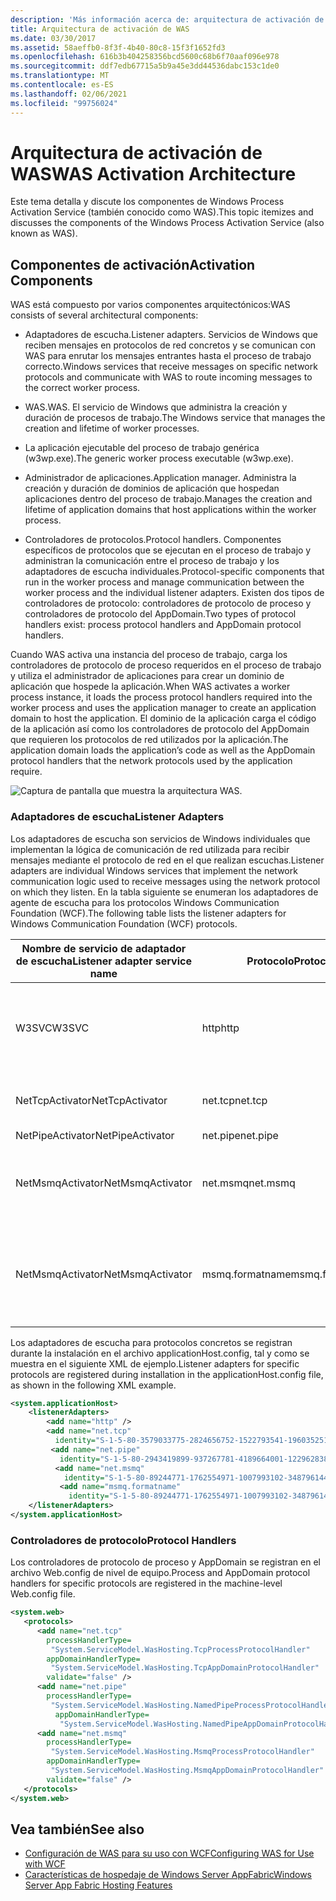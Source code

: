 ```yaml
---
description: 'Más información acerca de: arquitectura de activación de WAS'
title: Arquitectura de activación de WAS
ms.date: 03/30/2017
ms.assetid: 58aeffb0-8f3f-4b40-80c8-15f3f1652fd3
ms.openlocfilehash: 616b3b404258356bcd5600c68b6f70aaf096e978
ms.sourcegitcommit: ddf7edb67715a5b9a45e3dd44536dabc153c1de0
ms.translationtype: MT
ms.contentlocale: es-ES
ms.lasthandoff: 02/06/2021
ms.locfileid: "99756024"
---
```

# <a name="was-activation-architecture"></a><span data-ttu-id="e4921-103">Arquitectura de activación de WAS</span><span class="sxs-lookup"><span data-stu-id="e4921-103">WAS Activation Architecture</span></span>

<span data-ttu-id="e4921-104">Este tema detalla y discute los componentes de Windows Process Activation Service (también conocido como WAS).</span><span class="sxs-lookup"><span data-stu-id="e4921-104">This topic itemizes and discusses the components of the Windows Process Activation Service (also known as WAS).</span></span>  
  
## <a name="activation-components"></a><span data-ttu-id="e4921-105">Componentes de activación</span><span class="sxs-lookup"><span data-stu-id="e4921-105">Activation Components</span></span>  

 <span data-ttu-id="e4921-106">WAS está compuesto por varios componentes arquitectónicos:</span><span class="sxs-lookup"><span data-stu-id="e4921-106">WAS consists of several architectural components:</span></span>  
  
- <span data-ttu-id="e4921-107">Adaptadores de escucha.</span><span class="sxs-lookup"><span data-stu-id="e4921-107">Listener adapters.</span></span> <span data-ttu-id="e4921-108">Servicios de Windows que reciben mensajes en protocolos de red concretos y se comunican con WAS para enrutar los mensajes entrantes hasta el proceso de trabajo correcto.</span><span class="sxs-lookup"><span data-stu-id="e4921-108">Windows services that receive messages on specific network protocols and communicate with WAS to route incoming messages to the correct worker process.</span></span>  
  
- <span data-ttu-id="e4921-109">WAS.</span><span class="sxs-lookup"><span data-stu-id="e4921-109">WAS.</span></span> <span data-ttu-id="e4921-110">El servicio de Windows que administra la creación y duración de procesos de trabajo.</span><span class="sxs-lookup"><span data-stu-id="e4921-110">The Windows service that manages the creation and lifetime of worker processes.</span></span>  
  
- <span data-ttu-id="e4921-111">La aplicación ejecutable del proceso de trabajo genérica (w3wp.exe).</span><span class="sxs-lookup"><span data-stu-id="e4921-111">The generic worker process executable (w3wp.exe).</span></span>  
  
- <span data-ttu-id="e4921-112">Administrador de aplicaciones.</span><span class="sxs-lookup"><span data-stu-id="e4921-112">Application manager.</span></span> <span data-ttu-id="e4921-113">Administra la creación y duración de dominios de aplicación que hospedan aplicaciones dentro del proceso de trabajo.</span><span class="sxs-lookup"><span data-stu-id="e4921-113">Manages the creation and lifetime of application domains that host applications within the worker process.</span></span>  
  
- <span data-ttu-id="e4921-114">Controladores de protocolos.</span><span class="sxs-lookup"><span data-stu-id="e4921-114">Protocol handlers.</span></span> <span data-ttu-id="e4921-115">Componentes específicos de protocolos que se ejecutan en el proceso de trabajo y administran la comunicación entre el proceso de trabajo y los adaptadores de escucha individuales.</span><span class="sxs-lookup"><span data-stu-id="e4921-115">Protocol-specific components that run in the worker process and manage communication between the worker process and the individual listener adapters.</span></span> <span data-ttu-id="e4921-116">Existen dos tipos de controladores de protocolo: controladores de protocolo de proceso y controladores de protocolo del AppDomain.</span><span class="sxs-lookup"><span data-stu-id="e4921-116">Two types of protocol handlers exist: process protocol handlers and AppDomain protocol handlers.</span></span>  
  
 <span data-ttu-id="e4921-117">Cuando WAS activa una instancia del proceso de trabajo, carga los controladores de protocolo de proceso requeridos en el proceso de trabajo y utiliza el administrador de aplicaciones para crear un dominio de aplicación que hospede la aplicación.</span><span class="sxs-lookup"><span data-stu-id="e4921-117">When WAS activates a worker process instance, it loads the process protocol handlers required into the worker process and uses the application manager to create an application domain to host the application.</span></span> <span data-ttu-id="e4921-118">El dominio de la aplicación carga el código de la aplicación así como los controladores de protocolo del AppDomain que requieren los protocolos de red utilizados por la aplicación.</span><span class="sxs-lookup"><span data-stu-id="e4921-118">The application domain loads the application’s code as well as the AppDomain protocol handlers that the network protocols used by the application require.</span></span>  
  
 ![Captura de pantalla que muestra la arquitectura WAS.](./media/was-activation-architecture/windows-process-application-service-architecture.gif)  
  
### <a name="listener-adapters"></a><span data-ttu-id="e4921-120">Adaptadores de escucha</span><span class="sxs-lookup"><span data-stu-id="e4921-120">Listener Adapters</span></span>  

 <span data-ttu-id="e4921-121">Los adaptadores de escucha son servicios de Windows individuales que implementan la lógica de comunicación de red utilizada para recibir mensajes mediante el protocolo de red en el que realizan escuchas.</span><span class="sxs-lookup"><span data-stu-id="e4921-121">Listener adapters are individual Windows services that implement the network communication logic used to receive messages using the network protocol on which they listen.</span></span> <span data-ttu-id="e4921-122">En la tabla siguiente se enumeran los adaptadores de agente de escucha para los protocolos Windows Communication Foundation (WCF).</span><span class="sxs-lookup"><span data-stu-id="e4921-122">The following table lists the listener adapters for Windows Communication Foundation (WCF) protocols.</span></span>  
  
|<span data-ttu-id="e4921-123">Nombre de servicio de adaptador de escucha</span><span class="sxs-lookup"><span data-stu-id="e4921-123">Listener adapter service name</span></span>|<span data-ttu-id="e4921-124">Protocolo</span><span class="sxs-lookup"><span data-stu-id="e4921-124">Protocol</span></span>|<span data-ttu-id="e4921-125">Notas</span><span class="sxs-lookup"><span data-stu-id="e4921-125">Notes</span></span>|  
|-----------------------------------|--------------|-----------|  
|<span data-ttu-id="e4921-126">W3SVC</span><span class="sxs-lookup"><span data-stu-id="e4921-126">W3SVC</span></span>|<span data-ttu-id="e4921-127">http</span><span class="sxs-lookup"><span data-stu-id="e4921-127">http</span></span>|<span data-ttu-id="e4921-128">Componente común que proporciona la activación HTTP para IIS 7,0 y WCF.</span><span class="sxs-lookup"><span data-stu-id="e4921-128">Common component that provides HTTP activation for both IIS 7.0 and WCF.</span></span>|  
|<span data-ttu-id="e4921-129">NetTcpActivator</span><span class="sxs-lookup"><span data-stu-id="e4921-129">NetTcpActivator</span></span>|<span data-ttu-id="e4921-130">net.tcp</span><span class="sxs-lookup"><span data-stu-id="e4921-130">net.tcp</span></span>|<span data-ttu-id="e4921-131">Depende del servicio NetTcpPortSharing.</span><span class="sxs-lookup"><span data-stu-id="e4921-131">Depends on the NetTcpPortSharing service.</span></span>|  
|<span data-ttu-id="e4921-132">NetPipeActivator</span><span class="sxs-lookup"><span data-stu-id="e4921-132">NetPipeActivator</span></span>|<span data-ttu-id="e4921-133">net.pipe</span><span class="sxs-lookup"><span data-stu-id="e4921-133">net.pipe</span></span>||  
|<span data-ttu-id="e4921-134">NetMsmqActivator</span><span class="sxs-lookup"><span data-stu-id="e4921-134">NetMsmqActivator</span></span>|<span data-ttu-id="e4921-135">net.msmq</span><span class="sxs-lookup"><span data-stu-id="e4921-135">net.msmq</span></span>|<span data-ttu-id="e4921-136">Para su uso con aplicaciones de Message Queuing basadas en WCF.</span><span class="sxs-lookup"><span data-stu-id="e4921-136">For use with WCF-based Message Queuing applications.</span></span>|  
|<span data-ttu-id="e4921-137">NetMsmqActivator</span><span class="sxs-lookup"><span data-stu-id="e4921-137">NetMsmqActivator</span></span>|<span data-ttu-id="e4921-138">msmq.formatname</span><span class="sxs-lookup"><span data-stu-id="e4921-138">msmq.formatname</span></span>|<span data-ttu-id="e4921-139">Proporciona compatibilidad con versiones anteriores para aplicaciones existentes de Message Queuing.</span><span class="sxs-lookup"><span data-stu-id="e4921-139">Provides backwards compatibility with existing Message Queuing applications.</span></span>|  
  
 <span data-ttu-id="e4921-140">Los adaptadores de escucha para protocolos concretos se registran durante la instalación en el archivo applicationHost.config, tal y como se muestra en el siguiente XML de ejemplo.</span><span class="sxs-lookup"><span data-stu-id="e4921-140">Listener adapters for specific protocols are registered during installation in the applicationHost.config file, as shown in the following XML example.</span></span>  
  
```xml  
<system.applicationHost>  
    <listenerAdapters>  
        <add name="http" />  
        <add name="net.tcp"
          identity="S-1-5-80-3579033775-2824656752-1522793541-1960352512-462907086" />  
         <add name="net.pipe"
           identity="S-1-5-80-2943419899-937267781-4189664001-1229628381-3982115073" />  
          <add name="net.msmq"
            identity="S-1-5-80-89244771-1762554971-1007993102-348796144-2203111529" />  
           <add name="msmq.formatname"
             identity="S-1-5-80-89244771-1762554971-1007993102-348796144-2203111529" />  
    </listenerAdapters>  
</system.applicationHost>  
```  
  
### <a name="protocol-handlers"></a><span data-ttu-id="e4921-141">Controladores de protocolo</span><span class="sxs-lookup"><span data-stu-id="e4921-141">Protocol Handlers</span></span>  

 <span data-ttu-id="e4921-142">Los controladores de protocolo de proceso y AppDomain se registran en el archivo Web.config de nivel de equipo.</span><span class="sxs-lookup"><span data-stu-id="e4921-142">Process and AppDomain protocol handlers for specific protocols are registered in the machine-level Web.config file.</span></span>  
  
```xml  
<system.web>  
   <protocols>  
      <add name="net.tcp"
        processHandlerType=  
         "System.ServiceModel.WasHosting.TcpProcessProtocolHandler"  
        appDomainHandlerType=  
         "System.ServiceModel.WasHosting.TcpAppDomainProtocolHandler"  
        validate="false" />  
      <add name="net.pipe"
        processHandlerType=  
         "System.ServiceModel.WasHosting.NamedPipeProcessProtocolHandler"  
          appDomainHandlerType=  
           "System.ServiceModel.WasHosting.NamedPipeAppDomainProtocolHandler"/>  
      <add name="net.msmq"  
        processHandlerType=  
         "System.ServiceModel.WasHosting.MsmqProcessProtocolHandler"  
        appDomainHandlerType=  
         "System.ServiceModel.WasHosting.MsmqAppDomainProtocolHandler"  
        validate="false" />  
   </protocols>  
</system.web>  
```  
  
## <a name="see-also"></a><span data-ttu-id="e4921-143">Vea también</span><span class="sxs-lookup"><span data-stu-id="e4921-143">See also</span></span>

- [<span data-ttu-id="e4921-144">Configuración de WAS para su uso con WCF</span><span class="sxs-lookup"><span data-stu-id="e4921-144">Configuring WAS for Use with WCF</span></span>](configuring-the-wpa--service-for-use-with-wcf.md)
- <span data-ttu-id="e4921-145">[Características de hospedaje de Windows Server AppFabric](/previous-versions/appfabric/ee677189(v=azure.10))</span><span class="sxs-lookup"><span data-stu-id="e4921-145">[Windows Server App Fabric Hosting Features](/previous-versions/appfabric/ee677189(v=azure.10))</span></span>
